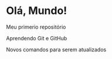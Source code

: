# Olá, Mundo!
 Meu primerio repositório

 Aprendendo Git e GitHub
 
 Novos comandos para serem atualizados
 
